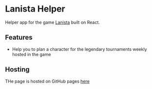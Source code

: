 # Lanista Helper

Helper app for the game <a href="https://beta.lanista.se/game/avatar/me/info">Lanista</a> built on React.


## Features
- Help you to plan a character for the legendary tournaments weekly hosted in the game

## Hosting
THe page is hosted on GitHub pages <a href="https://joakimcarlssons.github.io/LanistaHelper/">here</a>
